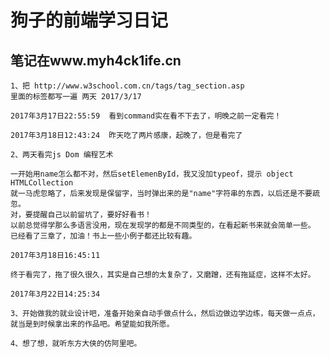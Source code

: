 # 狗子的前端学习日记 #

## 笔记在www.myh4ck1ife.cn ##
	1、把 http://www.w3school.com.cn/tags/tag_section.asp
	里面的标签都写一遍 两天 2017/3/17

	2017年3月17日22:55:59  看到command实在看不下去了，明晚之前一定看完！
	
	2017年3月18日12:43:24  昨天吃了两片感康，起晚了，但是看完了
	
	2、两天看完js Dom 编程艺术
	
	一开始用name怎么都不对，然后setElemenById，我又没加typeof，提示 object HTMLCollection 
	就一马虎忽略了，后来发现是保留字，当时弹出来的是"name"字符串的东西，以后还是不要疏忽。
	对，要提醒自己以前留坑了，要好好看书！
	以前总觉得学那么多语言没用，现在发现学的都是不同类型的，在看起新书来就会简单一些。
	已经看了三章了，加油！书上一些小例子都还比较有趣。
	
	2017年3月18日16:45:11
	
	终于看完了，拖了很久很久，其实是自己想的太复杂了，又磨蹭，还有拖延症，这样不太好。

	2017年3月22日14:25:34

	3、开始做我的就业设计吧，准备开始亲自动手做点什么，然后边做边学边练，每天做一点点，
	就当是到时候拿出来的作品吧。希望能如我所愿。

	4、想了想，就听东方大侠的仿阿里吧。
